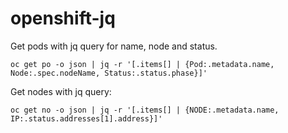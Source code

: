 # openshift-jq

Get pods with jq query for name, node and status.
```
oc get po -o json | jq -r '[.items[] | {Pod:.metadata.name, Node:.spec.nodeName, Status:.status.phase}]'
```

Get nodes with jq query:
```
oc get no -o json | jq -r '[.items[] | {NODE:.metadata.name, IP:.status.addresses[1].address}]'
```
